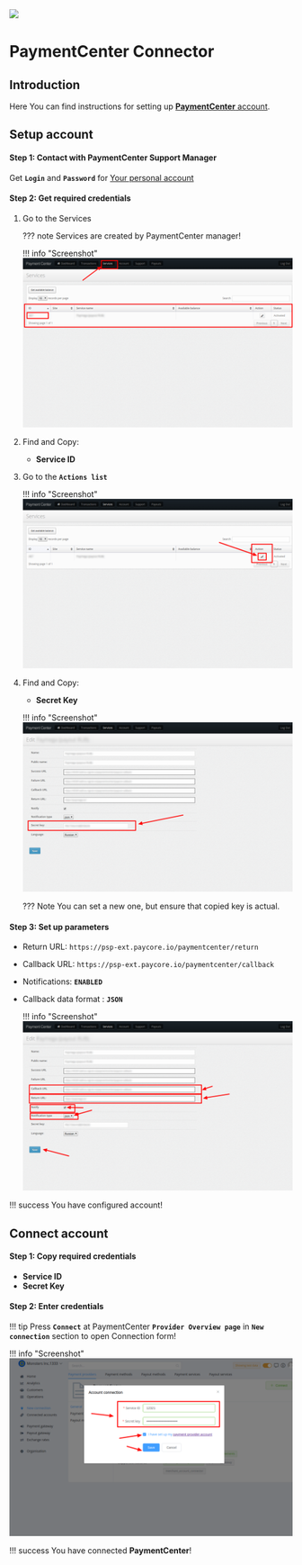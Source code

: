 <img src="https://static.openfintech.io/payment_providers/paymentcenter/logo.png?w=400" width="400px">

# PaymentCenter Connector

## Introduction

Here You can find  instructions for setting up <a href="https://cabinet.payment.center/login/" target="_blank" rel="noopener">**PaymentCenter**  account</a>.

## Setup account

#### Step 1: Contact with PaymentCenter Support Manager
Get **`Login`** and **`Password`** for <a href="https://cabinet.payment.center/login/" target="_blank" rel="noopener">Your personal account</a>

#### Step 2: Get required credentials

1. Go to the Services
    
    ??? note
        Services are created by PaymentCenter manager!
    
    !!! info "Screenshot"
        [![Services](images/paymentcenter__services1.png)](images/paymentcenter__services1.png)    

2. Find and Copy:
    -  **Service ID**


3. Go to the **`Actions list`**

    !!! info "Screenshot"
        [![Actions](images/paymentcenter__actions.png)](images/paymentcenter__actions.png) 

4. Find and Copy:
    -  **Secret Key**

    !!! info "Screenshot"
        [![Secret key](images/paymentcenter__secret_key.png)](images/paymentcenter__secret_key.png) 

    ??? Note
        You can set a new one, but ensure that copied key is actual.


#### Step 3: Set up parameters

- Return URL: ```https://psp-ext.paycore.io/paymentcenter/return```
- Callback URL: ```https://psp-ext.paycore.io/paymentcenter/callback```
- Notifications: **`ENABLED`**
- Callback data format : **`JSON`**

    !!! info "Screenshot"
        [![Parameters](images/paymentcenter__paramenters.png)](images/paymentcenter__paramenters.png) 

!!! success
    You have configured account!




## Connect account

#### Step 1: Copy required credentials

 -  **Service ID**
 -  **Secret Key**

#### Step 2: Enter credentials


!!! tip
    Press **`Connect`** at PaymentCenter **`Provider Overview page`** in **`New connection`** section to open Connection form!




!!! info "Screenshot"
    [![Connect](images/paymentcenter_connect.png)](images/paymentcenter_connect.png)


!!! success
    You have connected **PaymentCenter**!